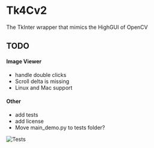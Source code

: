 # Tk4Cv2
The TkInter wrapper that mimics the HighGUI of OpenCV

## TODO
#### Image Viewer
* handle double clicks
* Scroll delta is missing
* Linux and Mac support

#### Other
* add tests
* add license
* Move main_demo.py to tests folder?

![Tests](https://github.com/ManuGira/Tk4Cv2/actions/workflows/tests.yml/badge.svg)
